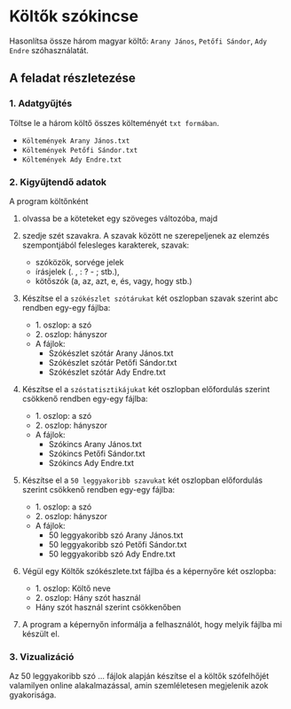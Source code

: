 # Költők szókincse
Hasonlítsa össze három magyar költő: `Arany János`, `Petőfi Sándor`, `Ady Endre` szóhasználatát.

## A feladat részletezése
### 1. Adatgyűjtés
Töltse le a három költő összes költeményét `txt formában`.
- `Költemények Arany János.txt`
- `Költemények Petőfi Sándor.txt`
- `Költemények Ady Endre.txt`

### 2. Kigyűjtendő adatok
A program költőnként 
1. olvassa be a köteteket egy szöveges változóba, majd 

2. szedje szét szavakra. A szavak között ne szerepeljenek az elemzés szempontjából felesleges karakterek, szavak:
    - szóközök, sorvége jelek
    - írásjelek (. , : ? - ; stb.), 
    - kötőszók (a, az, azt, e, és, vagy, hogy stb.)

3. Készítse el a `szókészlet szótárukat` két oszlopban szavak szerint abc rendben egy-egy fájlba:
    - 1\. oszlop: a szó
    - 2\. oszlop: hányszor 
    - A fájlok:
        - Szókészlet szótár Arany János.txt
        - Szókészlet szótár Petőfi Sándor.txt
        - Szókészlet szótár Ady Endre.txt

4. Készítse el a `szóstatisztikájukat` két oszlopban előfordulás szerint csökkenő rendben egy-egy fájlba:
    - 1\. oszlop: a szó
    - 2\. oszlop: hányszor 
    - A fájlok:
        - Szókincs Arany János.txt
        - Szókincs Petőfi Sándor.txt
        - Szókincs Ady Endre.txt

5. Készítse el a `50 leggyakoribb szavukat` két oszlopban előfordulás szerint csökkenő rendben egy-egy fájlba:
    - 1\. oszlop: a szó
    - 2\. oszlop: hányszor 
    - A fájlok:
        - 50 leggyakoribb szó Arany János.txt
        - 50 leggyakoribb szó Petőfi Sándor.txt
        - 50 leggyakoribb szó Ady Endre.txt

6. Végül egy Költők szókészlete.txt fájlba és a képernyőre két oszlopba:
    - 1\. oszlop: Költő neve
    - 2\. oszlop: Hány szót használ
    - Hány szót használ szerint csökkenőben

6. A program a képernyőn informálja a felhasználót, hogy melyik fájlba mi készült el.

### 3. Vizualizáció
Az 50 leggyakoribb szó ... fájlok alapján készítse el a költők szófelhőjét valamilyen online alakalmazással, amin szemléletesen megjelenik azok gyakorisága.

